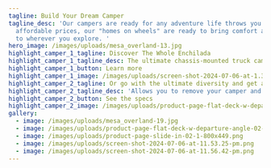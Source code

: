 ```yaml
---
tagline: Build Your Dream Camper
tagline_desc: 'Our campers are ready for any adventure life throws you. Built at
  affordable prices, our "homes on wheels" are ready to bring comfort and ease
  to wherever you explore. '
hero_image: /images/uploads/mesa_overland-13.jpg
highlight_camper_1_tagline: Discover The Whole Enchilada
highlight_camper_1_tagline_desc: The ultimate chassis-mounted truck camper for going anywhere in comfort
highlight_camper_1_button: Learn more
highlight_camper_1_image: /images/uploads/screen-shot-2024-07-06-at-1.31.20-pm.png
highlight_camper_2_tagline: Or go with the ultimate diversity and get a SunKat flatbed!
highlight_camper_2_tagline_desc: 'Allows you to remove your camper and be a "work truck" again. '
highlight_camper_2_button: See the specs
highlight_camper_2_image: /images/uploads/product-page-flat-deck-w-departure-angle-02-800x450.png
gallery:
  - image: /images/uploads/mesa_overland-19.jpg
  - image: /images/uploads/product-page-flat-deck-w-departure-angle-02-800x450.png
  - image: /images/uploads/product-page-slide-in-02-1-800x449.png
  - image: /images/uploads/screen-shot-2024-07-06-at-11.53.25-pm.png
  - image: /images/uploads/screen-shot-2024-07-06-at-11.56.42-pm.png
---
```

